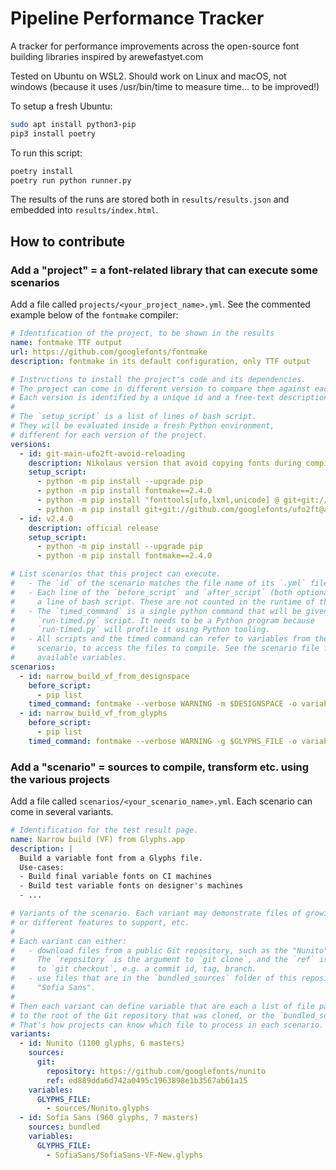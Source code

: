 # Pipeline Performance Tracker

A tracker for performance improvements across the open-source font building
libraries inspired by arewefastyet.com

Tested on Ubuntu on WSL2. Should work on Linux and macOS, not windows (because
it uses /usr/bin/time to measure time... to be improved!)

To setup a fresh Ubuntu:

```bash
sudo apt install python3-pip
pip3 install poetry
```

To run this script:

```bash
poetry install
poetry run python runner.py
```

The results of the runs are stored both in `results/results.json` and embedded
into `results/index.html`.

## How to contribute

### Add a "project" = a font-related library that can execute some scenarios

Add a file called `projects/<your_project_name>.yml`. See the commented example below of the `fontmake` compiler:

```yaml
# Identification of the project, to be shown in the results
name: fontmake TTF output
url: https://github.com/googlefonts/fontmake
description: fontmake in its default configuration, only TTF output

# Instructions to install the project's code and its dependencies.
# The project can come in different version to compare them against each other.
# Each version is identified by a unique id and a free-text description.
#
# The `setup_script` is a list of lines of bash script.
# They will be evaluated inside a fresh Python environment,
# different for each version of the project.
versions:
  - id: git-main-ufo2ft-avoid-reloading
    description: Nikolaus version that avoid copying fonts during compilation
    setup_script:
      - python -m pip install --upgrade pip
      - python -m pip install fontmake==2.4.0
      - python -m pip install "fonttools[ufo,lxml,unicode] @ git+git://github.com/fonttools/fonttools@0e5fe2d1d7"
      - python -m pip install git+git://github.com/googlefonts/ufo2ft@avoid-font-reloading
  - id: v2.4.0
    description: official release
    setup_script:
      - python -m pip install --upgrade pip
      - python -m pip install fontmake==2.4.0

# List scenarios that this project can execute.
#   - The `id` of the scenario matches the file name of its `.yml` file.
#   - Each line of the `before_script` and `after_script` (both optional) is
#     a line of bash script. These are not counted in the runtime of the project.
#   - The `timed_command` is a single python command that will be given to the
#     `run-timed.py` script. It needs to be a Python program because
#     `run-timed.py` will profile it using Python tooling.
#   - All scripts and the timed command can refer to variables from the matching
#     scenario, to access the files to compile. See the scenario file for the
#     available variables.
scenarios:
  - id: narrow_build_vf_from_designspace
    before_script:
      - pip list
    timed_command: fontmake --verbose WARNING -m $DESIGNSPACE -o variable
  - id: narrow_build_vf_from_glyphs
    before_script:
      - pip list
    timed_command: fontmake --verbose WARNING -g $GLYPHS_FILE -o variable
```

### Add a "scenario" = sources to compile, transform etc. using the various projects

Add a file called `scenarios/<your_scenario_name>.yml`. Each scenario can come in several variants.

```yaml
# Identification for the test result page.
name: Narrow build (VF) from Glyphs.app
description: |
  Build a variable font from a Glyphs file.
  Use-cases:
  - Build final variable fonts on CI machines
  - Build test variable fonts on designer's machines
  - ...

# Variants of the scenario. Each variant may demonstrate files of growing sizes
# or different features to support, etc.
#
# Each variant can either:
#   - download files from a public Git repository, such as the "Nunito" variant below.
#     The `repository` is the argument to `git clone`, and the `ref` is the argument
#     to `git checkout`, e.g. a commit id, tag, branch.
#   - use files that are in the `bundled_sources` folder of this repository, such as
#     "Sofia Sans".
#
# Then each variant can define variable that are each a list of file paths, relative
# to the root of the Git repository that was cloned, or the `bundled_sources` folder.
# That's how projects can know which file to process in each scenario.
variants:
  - id: Nunito (1100 glyphs, 6 masters)
    sources:
      git:
        repository: https://github.com/googlefonts/nunito
        ref: ed889dda6d742a0495c1963898e1b3567ab61a15
    variables:
      GLYPHS_FILE:
        - sources/Nunito.glyphs
  - id: Sofia Sans (960 glyphs, 7 masters)
    sources: bundled
    variables:
      GLYPHS_FILE:
        - SofiaSans/SofiaSans-VF-New.glyphs
```
